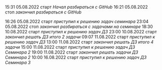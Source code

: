 15:31 05.08.2022 старт *Начал разбираться с GitHub*
16:21 05.08.2022 стоп *закончил разбираться с GitHub*

16:26 05.08.2022 старт *приступил к решению задач семинара*
23:04 05.08.2022 стоп *закончил разбираться с задачами на семинаре*
18:30 10.08.2022 старт *приступил к решению задач ДЗ*
23:00 10.08.2022 старт *закончил решать ДЗ итого 2 задачи*
09:07 11.08.2022 старт *приступил к решению задач ДЗ*
13:00 11.08.2022 старт *закончил решать ДЗ итого 4 задачи*
15:00 11.08.2022 старт *приступил к решению задач ДЗ Семинара 2*
19:00 11.08.2022 старт *закончил решать задачи ДЗ Семинара 2*
10:00 16.08.2022 старт *приступил к решению задач ДЗ Семинара 3*
